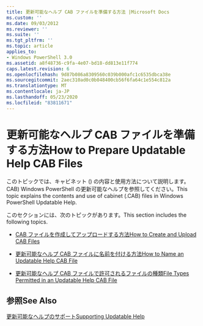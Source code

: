 ```yaml
---
title: 更新可能なヘルプ CAB ファイルを準備する方法 |Microsoft Docs
ms.custom: ''
ms.date: 09/03/2012
ms.reviewer: ''
ms.suite: ''
ms.tgt_pltfrm: ''
ms.topic: article
applies_to:
- Windows PowerShell 3.0
ms.assetid: a8f48736-c9fa-4e07-bd18-dd813e11f774
caps.latest.revision: 6
ms.openlocfilehash: 9d87b086a8309560c039b000afc1c6535dbca38e
ms.sourcegitcommit: 2aec310ad0c0b048400cb56f6fa64c1e554c812a
ms.translationtype: MT
ms.contentlocale: ja-JP
ms.lasthandoff: 05/23/2020
ms.locfileid: "83811671"
---
```

# <a name="how-to-prepare-updatable-help-cab-files"></a><span data-ttu-id="eb167-102">更新可能なヘルプ CAB ファイルを準備する方法</span><span class="sxs-lookup"><span data-stu-id="eb167-102">How to Prepare Updatable Help CAB Files</span></span>

<span data-ttu-id="eb167-103">このトピックでは、キャビネット () の内容と使用方法について説明します。CAB) Windows PowerShell の更新可能なヘルプを参照してください。</span><span class="sxs-lookup"><span data-stu-id="eb167-103">This topic explains the contents and use of cabinet (.CAB) files in Windows PowerShell Updatable Help.</span></span>

<span data-ttu-id="eb167-104">このセクションには、次のトピックがあります。</span><span class="sxs-lookup"><span data-stu-id="eb167-104">This section includes the following topics.</span></span>

- [<span data-ttu-id="eb167-105">CAB ファイルを作成してアップロードする方法</span><span class="sxs-lookup"><span data-stu-id="eb167-105">How to Create and Upload CAB Files</span></span>](./how-to-create-and-upload-cab-files.md)

- [<span data-ttu-id="eb167-106">更新可能なヘルプ CAB ファイルに名前を付ける方法</span><span class="sxs-lookup"><span data-stu-id="eb167-106">How to Name an Updatable Help CAB File</span></span>](./how-to-name-an-updatable-help-cab-file.md)

- [<span data-ttu-id="eb167-107">更新可能なヘルプ CAB ファイルで許可されるファイルの種類</span><span class="sxs-lookup"><span data-stu-id="eb167-107">File Types Permitted in an Updatable Help CAB File</span></span>](./file-types-permitted-in-an-updatable-help-cab-file.md)

## <a name="see-also"></a><span data-ttu-id="eb167-108">参照</span><span class="sxs-lookup"><span data-stu-id="eb167-108">See Also</span></span>

[<span data-ttu-id="eb167-109">更新可能なヘルプのサポート</span><span class="sxs-lookup"><span data-stu-id="eb167-109">Supporting Updatable Help</span></span>](./supporting-updatable-help.md)
